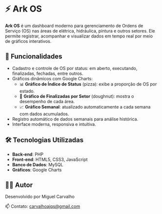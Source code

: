 # ⚡ Ark OS

**Ark OS** é um dashboard moderno para gerenciamento de Ordens de Serviço (OS) nas áreas de elétrica, hidráulica, pintura e outros setores. Ele permite registrar, acompanhar e visualizar dados em tempo real por meio de gráficos interativos.

## 🚀 Funcionalidades

- Cadastro e controle de OS por status: em aberto, executando, finalizadas, fechadas, entre outros.
- Gráficos dinâmicos com Google Charts:
  - 📊 **Gráfico de Índice de Status** (pizza): exibe a proporção de OS por estado.
  - 🎯 **Gráfico de Finalizadas por Setor** (doughnut): mostra o desempenho de cada área.
  - 📈 **Gráfico Semanal**: atualizado automaticamente a cada semana com dados acumulados.
- Registro automático de dados semanais para análise histórica.
- Interface moderna, responsiva e intuitiva.

## 🛠️ Tecnologias Utilizadas

- **Back-end**: PHP
- **Front-end**: HTML5, CSS3, JavaScript
- **Banco de Dados**: MySQL
- **Gráficos**: Google Charts

## 👨‍💻 Autor
Desenvolvido por Miguel Carvalho

📫 Contato: carvalhoajqs@gmail.com
